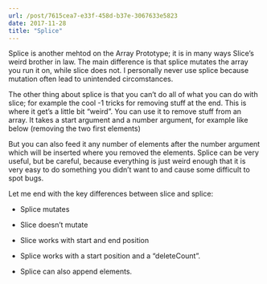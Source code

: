 ```yaml
---
url: /post/7615cea7-e33f-458d-b37e-3067633e5823
date: 2017-11-28
title: "Splice"
---
```


Splice is another mehtod on the Array Prototype; it is in many ways Slice&#8217;s weird brother in law. The main difference is that splice mutates the array you run it on, while slice does not. I personally never use splice because mutation often lead to unintended circomstances.



The other thing about splice is that you can&#8217;t do all of what you can do with slice; for example the cool -1 tricks for removing stuff at the end. This is where it get&#8217;s a little bit &#8220;weird&#8221;. You can use it to remove stuff from an array. It takes a start argument and a number argument, for example like below (removing the two first elements)



<script src="https://gist.github.com/hjertnes/2d7f91ab0784bd779d416753f4cffb4a.js"></script>



But you can also feed it any number of elements after the number argument which will be inserted where you removed the elements. Splice can be very useful, but be careful, because everything is just weird enough that it is very easy to do something you didn&#8217;t want to and cause some difficult to spot bugs.



Let me end with the key differences between slice and splice:



  * Splice mutates

  * Slice doesn&#8217;t mutate

  * Slice works with start and end position

  * Splice works with a start position and a &#8220;deleteCount&#8221;.

  * Splice can also append elements.